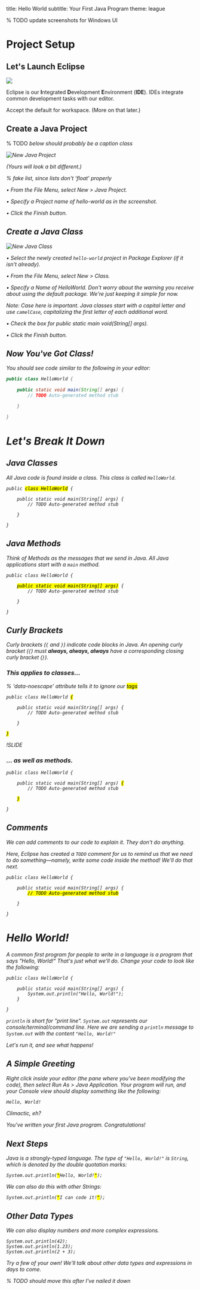 title: Hello World
subtitle: Your First Java Program
theme: league

% TODO update screenshots for Windows UI

# Project Setup

## Let's Launch Eclipse

<div float="right"><img src="./resources/eclipse-426x100.png" class="logo" /></div>

Eclipse is our **I**ntegrated **D**evelopment **E**nvironment (**IDE**). IDEs integrate common development tasks with our editor.

Accept the default for workspace. (More on that later.)

## Create a Java Project

% TODO <em> below should probably be a caption class

<div class="sidebar">
	<img alt="New Java Project" src="./resources/new-java-project.png" />
	<p><em>(Yours will look a bit different.)</em></p>
</div>

% fake list, since lists don't 'float' properly

• From the *File* Menu, select *New > Java Project*.

• Specify a *Project name* of *hello-world* as in the screenshot.

• Click the *Finish* button.

## Create a Java Class

<div class="sidebar">
	<img alt="New Java Class" src="./resources/new-java-class.png" />
</div>

• Select the newly created `hello-world` project in *Package Explorer* (if it isn't already).

• From the *File* Menu, select *New > Class*.

• Specify a *Name* of *HelloWorld*. Don't worry about the warning you receive about using the default package. We're just keeping it simple for now. 

*Note: Case here is important. Java classes start with a capital letter and use `camelCase`, capitalizing the first letter of each additional word.*

• Check the box for *public static main void(String[] args)*.

• Click the *Finish* button.

## Now You've Got Class!

You should see code similar to the following in your editor:

```java
public class HelloWorld {

	public static void main(String[] args) {
		// TODO Auto-generated method stub

	}

}
```

# Let's Break It Down

## Java Classes

All Java code is found inside a *class*. This class is called `HelloWorld`.

<pre><code class="language-java" data-noescape>public <mark>class HelloWorld</mark> {

	public static void main(String[] args) {
		// TODO Auto-generated method stub

	}

}
</code></pre>

## Java Methods

Think of *Methods* as the messages that we send in Java. All Java applications start with a `main` method.


<pre><code class="language-java" data-noescape>public class HelloWorld {

	<mark>public static void main(String[] args)</mark> {
		// TODO Auto-generated method stub

	}

}
</code></pre>

## Curly Brackets

Curly brackets (`{` and `}`) indicate code blocks in Java. An opening curly bracket (`{`) must **always, always, always** have a corresponding closing curly bracket (`}`).

### This applies to classes…

% 'data-noescape' attribute tells it to ignore our <mark> tags

<pre><code class="language-java" data-noescape>public class HelloWorld <mark>{</mark>

	public static void main(String[] args) {
		// TODO Auto-generated method stub

	}

<mark>}</mark>
</code></pre>

!SLIDE

### … as well as methods.

<pre><code class="language-java" data-noescape>public class HelloWorld {

	public static void main(String[] args) <mark>{</mark>
		// TODO Auto-generated method stub

	<mark>}</mark>

}
</code></pre>

## Comments

We can add comments to our code to explain it. They don't *do* anything.

Here, Eclipse has created a `TODO` comment for us to remind us that we need to do something—namely, write some code inside the method! We'll do that next.

<pre><code class="language-java" data-noescape>public class HelloWorld {

	public static void main(String[] args) {
		<mark>// TODO Auto-generated method stub</mark>

	}

}
</code></pre>

# Hello World!

A common first program for people to write in a language is a program that says "Hello, World!" That's just what we'll do. Change your code to look like the following:

<pre><code class="language-java" data-noescape>public class HelloWorld {

	public static void main(String[] args) {
		System.out.println("Hello, World!");
	}

}
</code></pre>

`println` is short for "print line". `System.out` represents our console/terminal/command line. Here we are sending a `println` message to `System.out` with the content `"Hello, World!"`

Let's run it, and see what happens!

## A Simple Greeting

Right click inside your editor (the pane where you've been modifying the code), then select *Run As > Java Application*. Your program will run, and your *Console* *view* should display something like the following:

```bash
Hello, World!
```
Climactic, eh?

You've written your first Java program. Congratulations!

## Next Steps

Java is a *strongly-typed* language. The type of `"Hello, World!"` is `String`, which is denoted by the double quotation marks:

<pre><code class="language-java" data-noescape>System.out.println(<mark>"</mark>Hello, World!<mark>"</mark>);</code></pre>

We can also do this with other Strings:

<pre><code class="language-java" data-noescape>System.out.println(<mark>"</mark>I can code it!<mark>"</mark>);</code></pre>

## Other Data Types

We can also display numbers and more complex expressions.

<pre><code class="language-java" data-noescape>System.out.println(42);
System.out.println(1.23);
System.out.println(2 + 3);</code></pre>

Try a few of your own! We'll talk about other data types and expressions in days to come.


% TODO should move this after I've nailed it down

<style type="text/css">
.reveal section img.logo {
	border: none;
	background-color: rgba(255, 255, 255, 0.25);
	padding: 1rem;
}
.reveal ol, .reveal dl, .reveal ul {
	margin: 0 0 1rem 2rem;
}
</style>

